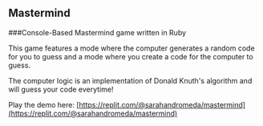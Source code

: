 ## Mastermind
###Console-Based Mastermind game written in Ruby

This game features a mode where the computer generates a random code for you to guess and a mode where you create a code for the computer to guess. 

The computer logic is an implementation of Donald Knuth's algorithm and will guess your code everytime!

Play the demo here: [https://replit.com/@sarahandromeda/mastermind](https://replit.com/@sarahandromeda/mastermind)

